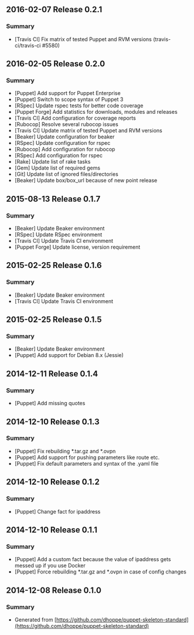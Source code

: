 ## 2016-02-07 Release 0.2.1

### Summary

- [Travis CI] Fix matrix of tested Puppet and RVM versions (travis-ci/travis-ci #5580)

## 2016-02-05 Release 0.2.0

### Summary

- [Puppet] Add support for Puppet Enterprise
- [Puppet] Switch to scope syntax of Puppet 3
- [RSpec] Update rspec tests for better code coverage
- [Puppet Forge] Add statistics for downloads, modules and releases
- [Travis CI] Add configuration for coverage reports
- [Rubocop] Resolve several rubocop issues
- [Travis CI] Update matrix of tested Puppet and RVM versions
- [Beaker] Update configuration for beaker
- [RSpec] Update configuration for rspec
- [Rubocop] Add configuration for rubocop
- [RSpec] Add configuration for rspec
- [Rake] Update list of rake tasks
- [Gem] Update list of required gems
- [Git] Update list of ignored files/directories
- [Beaker] Update box/box_url because of new point release

## 2015-08-13 Release 0.1.7

### Summary

- [Beaker] Update Beaker environment
- [RSpec] Update RSpec environment
- [Travis CI] Update Travis CI environment
- [Puppet Forge] Update license, version requirement

## 2015-02-25 Release 0.1.6

### Summary

- [Beaker] Update Beaker environment
- [Travis CI] Update Travis CI environment

## 2015-02-25 Release 0.1.5

### Summary

- [Beaker] Update Beaker environment
- [Puppet] Add support for Debian 8.x (Jessie)

## 2014-12-11 Release 0.1.4

### Summary

- [Puppet] Add missing quotes

## 2014-12-10 Release 0.1.3

### Summary

- [Puppet] Fix rebuilding *.tar.gz and *.ovpn
- [Puppet] Add support for pushing parameters like route etc.
- [Puppet] Fix default parameters and syntax of the .yaml file

## 2014-12-10 Release 0.1.2

### Summary

- [Puppet] Change fact for ipaddress

## 2014-12-10 Release 0.1.1

### Summary

- [Puppet] Add a custom fact because the value of ipaddress gets messed up if you
  use Docker
- [Puppet] Force rebuilding *.tar.gz and *.ovpn in case of config changes

## 2014-12-08 Release 0.1.0

### Summary

- Generated from [https://github.com/dhoppe/puppet-skeleton-standard](https://github.com/dhoppe/puppet-skeleton-standard)
